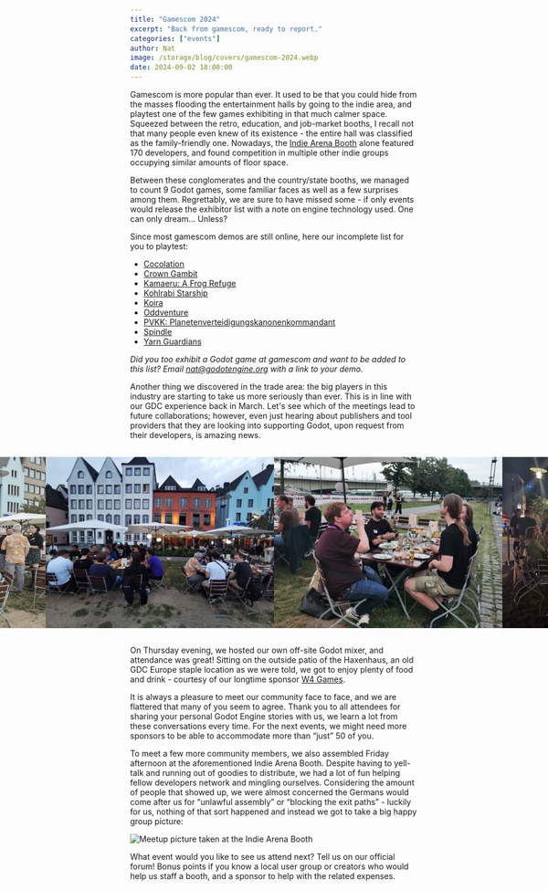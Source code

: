 ```yaml
---
title: "Gamescom 2024"
excerpt: "Back from gamescom, ready to report."
categories: ["events"]
author: Nat
image: /storage/blog/covers/gamescom-2024.webp
date: 2024-09-02 18:00:00
---
```


Gamescom is more popular than ever. It used to be that you could hide from the masses flooding the entertainment halls by going to the indie area, and playtest one of the few games exhibiting in that much calmer space. Squeezed between the retro, education, and job-market booths, I recall not that many people even knew of its existence - the entire hall was classified as the family-friendly one. 
Nowadays, the [Indie Arena Booth](https://indiearenabooth.de/gamescom2024/games) alone featured 170 developers, and found competition in multiple other indie groups occupying similar amounts of floor space.

Between these conglomerates and the country/state booths, we managed to count 9 Godot games, some familiar faces as well as a few surprises among them. Regrettably, we are sure to have missed some - if only events would release the exhibitor list with a note on engine technology used. One can only dream… Unless? 

Since most gamescom demos are still online, here our incomplete list for you to playtest:
- [Cocolation](https://cocolation.com/)
- [Crown Gambit](https://store.steampowered.com/app/2447980/Crown_Gambit/)
- [Kamaeru: A Frog Refuge](https://store.steampowered.com/app/1978150/Kamaeru_A_Frog_Refuge/)
- [Kohlrabi Starship](https://store.steampowered.com/app/2337990/Kohlrabi_Starship/)
- [Koira](https://store.steampowered.com/app/1626620/Koira/)
- [Oddventure](https://store.steampowered.com/app/1235710/Oddventure/)
- [PVKK: Planetenverteidigungskanonenkommandant](https://store.steampowered.com/app/2956040/PVKK_Planetenverteidigungskanonenkommandant/)
- [Spindle](https://store.steampowered.com/app/1386750/Spindle/)
- [Yarn Guardians](https://store.steampowered.com/app/2928940/Yarn_Guardians/)

*Did you too exhibit a Godot game at gamescom and want to be added to this list? Email [nat@godotengine.org](mailto:nat@godotengine.org) with a link to your demo.*

Another thing we discovered in the trade area: the big players in this industry are starting to take us more seriously than ever. This is in line with our GDC experience back in March. Let's see which of the meetings lead to future collaborations; however, even just hearing about publishers and tool providers that they are looking into supporting Godot, upon request from their developers, is amazing news. 

<div class="preview-image-container">
    <img alt="Attendees standing on a private patio in front of the Haxenhaus" src="/storage/blog/gamescom-cologne-2024/meetup-1-gamescom-2024.jpg"/>
    <img alt="Attendees sitting down to have dinner" src="/storage/blog/gamescom-cologne-2024/meetup-2-gamescom-2024.jpg"/>
    <img alt="Juan and Emilio speaking with attendees" src="/storage/blog/gamescom-cologne-2024/meetup-3-gamescom-2024.jpg"/>
    <img alt="Meetup view at night" src="/storage/blog/gamescom-cologne-2024/meetup-4-gamescom-2024.jpg"/>
</div>

On Thursday evening, we hosted our own off-site Godot mixer, and attendance was great! Sitting on the outside patio of the Haxenhaus, an old GDC Europe staple location as we were told, we got to enjoy plenty of food and drink - courtesy of our longtime sponsor [W4 Games](https://www.w4games.com/). 

It is always a pleasure to meet our community face to face, and we are flattered that many of you seem to agree. Thank you to all attendees for sharing your personal Godot Engine stories with us, we learn a lot from these conversations every time. For the next events, we might need more sponsors to be able to accommodate more than “just” 50 of you. 

To meet a few more community members, we also assembled Friday afternoon at the aforementioned Indie Arena Booth. Despite having to yell-talk and running out of goodies to distribute, we had a lot of fun helping fellow developers network and mingling ourselves. Considering the amount of people that showed up, we were almost concerned the Germans would come after us for “unlawful assembly” or “blocking the exit paths” - luckily for us, nothing of that sort happened and instead we got to take a big happy group picture:

<img alt="Meetup picture taken at the Indie Arena Booth" src="/storage/blog/gamescom-cologne-2024/group-gamescom.jpg"/>

What event would you like to see us attend next? Tell us on our official forum! Bonus points if you know a local user group or creators who would help us staff a booth, and a sponsor to help with the related expenses. 

<style>
	.preview-image-container {
		display: flex;
		justify-content: center;
		align-items: center;
		padding: 16px;
		background-color: transparent;
	}
	.preview-image-container {
		background-color: transparent;
	}
	.preview-image-container img {
		max-height: 300px;
		background-color: transparent;
	}
</stlye>

